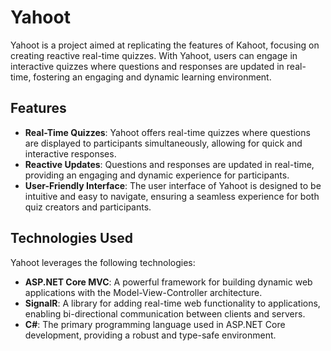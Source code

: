 # Yahoot

Yahoot is a project aimed at replicating the features of Kahoot, focusing on creating reactive real-time quizzes. With Yahoot, users can engage in interactive quizzes where questions and responses are updated in real-time, fostering an engaging and dynamic learning environment.

## Features

- **Real-Time Quizzes**: Yahoot offers real-time quizzes where questions are displayed to participants simultaneously, allowing for quick and interactive responses.
- **Reactive Updates**: Questions and responses are updated in real-time, providing an engaging and dynamic experience for participants.
- **User-Friendly Interface**: The user interface of Yahoot is designed to be intuitive and easy to navigate, ensuring a seamless experience for both quiz creators and participants.

## Technologies Used

Yahoot leverages the following technologies:

- **ASP.NET Core MVC**: A powerful framework for building dynamic web applications with the Model-View-Controller architecture.
- **SignalR**: A library for adding real-time web functionality to applications, enabling bi-directional communication between clients and servers.
- **C#**: The primary programming language used in ASP.NET Core development, providing a robust and type-safe environment.

